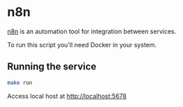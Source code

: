 # n8n

[n8n](https://n8n.io/) is an automation tool for integration between services. 

To run this script you'll need Docker in your system.

## Running the service

```sh
make run
```

Access local host at [http://localhost:5678](http://localhost:5678)


